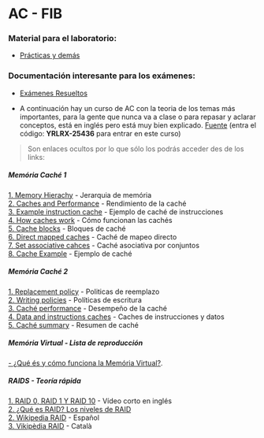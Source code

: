 
# AC - FIB

### Material para el laboratorio:
* [Prácticas y demás](https://github.com/RepoFIBtori/RepoFIBtori/tree/master/Obligatories/Q4/AC/Practicas)

### Documentación interesante para los exámenes:
* [Exámenes Resueltos](https://github.com/RepoFIBtori/RepoFIBtori/tree/master/Obligatories/Q4/AC/Examens)

* A continuación hay un curso de AC con la teoria de los temas más importantes, para la gente que nunca va a clase o para repasar y aclarar conceptos, está en inglés pero está muy bien explicado. [Fuente](https://test.scalable-learning.com/) (entra el código: __YRLRX-25436__ para entrar en este curso) <br>
> Son enlaces ocultos por lo que sólo los podrás acceder des de los links:
##### Memória Caché 1

[1. Memory Hierachy](https://www.youtube.com/embed/PcwSAWOjRUA?modestbranding=0&showinfo=0&rel=0&autohide=0&playsinline=1&controls=0&theme=light&end=558&vq=hd720&iv_load_policy=3&origin=https%3A%2F%2Ftest.scalable-learning.com&wmode=opaque&enablejsapi=1&widgetid=5) - Jerarquia de memória <br>
[2. Caches and Performance](https://www.youtube.com/watch?v=DGw27FtAxw0) - Rendimiento de la caché <br>
[3. Example instruction cache](https://www.youtube.com/embed/eAy1g_TtRQU?modestbranding=0&showinfo=0&rel=0&autohide=0&playsinline=1&controls=0&theme=light&end=255&vq=hd720&iv_load_policy=3&origin=https%3A%2F%2Ftest.scalable-learning.com&wmode=opaque&enablejsapi=1&widgetid=9) - Ejemplo de caché de instrucciones <br>
[4. How caches work](https://www.youtube.com/embed/_ENicOgC6ks?modestbranding=0&showinfo=0&rel=0&autohide=0&playsinline=1&controls=0&theme=light&end=228&vq=hd720&iv_load_policy=3&origin=https%3A%2F%2Ftest.scalable-learning.com&wmode=opaque&enablejsapi=1&widgetid=11) - Cómo funcionan las cachés <br>
[5. Cache blocks](https://www.youtube.com/embed/Rubrgcmd8_g?modestbranding=0&showinfo=0&rel=0&autohide=0&playsinline=1&controls=0&theme=light&end=579&vq=hd720&iv_load_policy=3&origin=https%3A%2F%2Ftest.scalable-learning.com&wmode=opaque&enablejsapi=1&widgetid=13) - Bloques de caché <br>
[6. Direct mapped caches](https://www.youtube.com/embed/HEbihdxoam8?modestbranding=0&showinfo=0&rel=0&autohide=0&playsinline=1&controls=0&theme=light&end=312&vq=hd720&iv_load_policy=3&origin=https%3A%2F%2Ftest.scalable-learning.com&wmode=opaque&enablejsapi=1&widgetid=15) - Caché de mapeo directo <br>
[7. Set associative cahces](https://www.youtube.com/watch?v=X2R1dzk0vRY) - Caché asociativa por conjuntos <br>
[8. Cache Example](https://www.youtube.com/watch?v=n9WKqDIssc4) - Ejemplo de caché <br>

##### Memória Caché 2
[1. Replacement policy](https://www.youtube.com/embed/p-UsUuQelUY?modestbranding=0&showinfo=0&rel=0&autohide=0&playsinline=1&controls=0&theme=light&end=352&vq=hd720&iv_load_policy=3&origin=https%3A%2F%2Ftest.scalable-learning.com&wmode=opaque&enablejsapi=1&widgetid=1) - Politicas de reemplazo <br>
[2. Writing policies](https://www.youtube.com/embed/lieh5w-3UXc?modestbranding=0&showinfo=0&rel=0&autohide=0&playsinline=1&controls=0&theme=light&end=299&vq=hd720&iv_load_policy=3&origin=https%3A%2F%2Ftest.scalable-learning.com&wmode=opaque&enablejsapi=1&widgetid=3) - Políticas de escritura <br>
[3. Caché performance](https://www.youtube.com/embed/-YQi_unezao?modestbranding=0&showinfo=0&rel=0&autohide=0&playsinline=1&controls=0&theme=light&end=567&vq=hd720&iv_load_policy=3&origin=https%3A%2F%2Ftest.scalable-learning.com&wmode=opaque&enablejsapi=1&widgetid=5) - Desempeño de la caché <br>
[4. Data and instructions caches](https://www.youtube.com/embed/DclE8ikbwNo?modestbranding=0&showinfo=0&rel=0&autohide=0&playsinline=1&controls=0&theme=light&end=244&vq=hd720&iv_load_policy=3&origin=https%3A%2F%2Ftest.scalable-learning.com&wmode=opaque&enablejsapi=1&widgetid=7) - Caches de instrucciones y datos <br>
[5. Caché summary](https://www.youtube.com/embed/oGinW9krVSY?modestbranding=0&showinfo=0&rel=0&autohide=0&playsinline=1&controls=0&theme=light&end=203&vq=hd720&iv_load_policy=3&origin=https%3A%2F%2Ftest.scalable-learning.com&wmode=opaque&enablejsapi=1&widgetid=9) - Resumen de caché <br>

##### Memória Virtual - Lista de reproducción
[- ¿Qué és y cómo funciona la Memória Virtual?](https://www.youtube.com/playlist?list=PLiwt1iVUib9s2Uo5BeYmwkDFUh70fJPxX). <br>

##### RAIDS - Teoría rápida
[1. RAID 0, RAID 1 Y RAID 10](https://www.youtube.com/watch?v=eE7Bfw9lFfs) - Vídeo corto en inglés <br>
[2. ¿Qué es RAID? Los niveles de RAID](https://tecnologia-informatica.com/que-es-raid-los-niveles-de-raid) <br>
[2. Wikipedia RAID](https://es.wikipedia.org/wiki/RAID) - Español <br>
[3. Vikipèdia RAID](https://ca.wikipedia.org/wiki/RAID) - Català <br>

